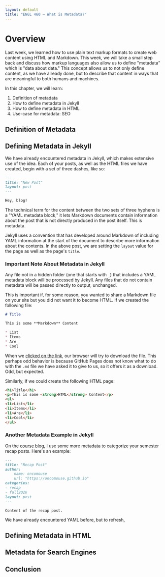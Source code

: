 ```yaml
---
layout: default
title: "ENGL 460 – What is Metadata?"
---
```


# Overview

Last week, we learned how to use plain text markup formats to create web content using HTML and Markdown. This week, we will take a small step back and discuss how markup languages also allow us to define "metadata" which is "data about data." This concept allows us to not only define content, as we have already done, but to describe that content in ways that are meaningful to both humans and machines.

In this chapter, we will learn:

1. Definition of metadata
1. How to define metadata in Jekyll
1. How to define metadata in HTML
1. Use-case for metadata: SEO

## Definition of Metadata

## Defining Metadata in Jekyll

We have already encountered metadata in Jekyll, which makes extensive use of the idea. Each of your posts, as well as the HTML files we have created, begin with a set of three dashes, like so:

~~~markdown
---
title: "New Post"
layout: post
---

Hey, blog!
~~~

The technical term for the content between the two sets of three hyphens is a "YAML metadata block," it lets Markdown documents contain information about the post that is not directly produced in the post itself. This is metadata.

Jekyll uses a convention that has developed around Markdown of including YAML information at the start of the document to describe more information about the contents. In the above post, we are setting the `layout` value for the page as well as the page's `title`.

### Important Note About Metadata in Jekyll

Any file not in a hidden folder (one that starts with `_`) that includes a YAML metadata block will be processed by Jekyll. Any files that do not contain metadata will be passed directly to output, unchanged.

This is important if, for some reason, you wanted to share a Markdown file on your site but you did not want it to become HTML. If we created the following file:

~~~markdown
# Title

This is some **Markdown** Content

* List
* Items
* Are
* Cool
~~~

When we [clicked on the link](/courses/2020/engl460fall2020/04-metadata-example1.md), our browser will try to download the file. This perhaps odd behavior is because GitHub Pages does not know what to do with the `.md` file we have asked it to give to us, so it offers it as a download. Odd, but expected.

Similarly, if we could create the following HTML page:

~~~html
<h1>Title</h1>
<p>This is some <strong>HTML</strong> Content</p>
<ul>
<li>List</li>
<li>Items</li>
<li>Are</li>
<li>Cool</li>
</ul>
~~~

### Another Metadata Example in Jekyll

On the [course blog](https://oncomouse.github.io/460blog), I use some more metadata to categorize your semester recap posts. Here's an example:

~~~markdown
--- 
title: "Recap Post"
author:
	name: oncomouse
	url: "https://oncomouse.github.io"
categories:
- recap
- fall2020
layout: post
---

Content of the recap post.
~~~

We have already encountered YAML before, but to refresh, 

## Defining Metadata in HTML

## Metadata for Search Engines

## Conclusion


